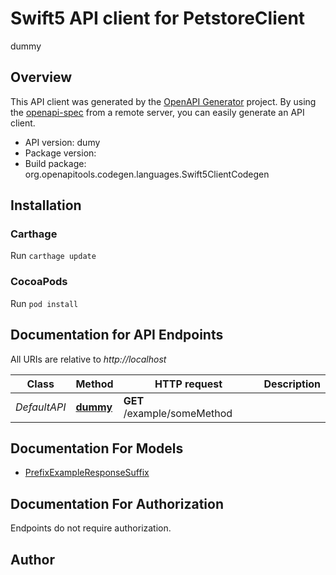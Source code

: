 # Swift5 API client for PetstoreClient

dummy

## Overview
This API client was generated by the [OpenAPI Generator](https://openapi-generator.tech) project.  By using the [openapi-spec](https://github.com/OAI/OpenAPI-Specification) from a remote server, you can easily generate an API client.

- API version: dumy
- Package version: 
- Build package: org.openapitools.codegen.languages.Swift5ClientCodegen

## Installation

### Carthage

Run `carthage update`

### CocoaPods

Run `pod install`

## Documentation for API Endpoints

All URIs are relative to *http://localhost*

Class | Method | HTTP request | Description
------------ | ------------- | ------------- | -------------
*DefaultAPI* | [**dummy**](docs/DefaultAPI.md#dummy) | **GET** /example/someMethod | 


## Documentation For Models

 - [PrefixExampleResponseSuffix](docs/PrefixExampleResponseSuffix.md)


<a id="documentation-for-authorization"></a>
## Documentation For Authorization

Endpoints do not require authorization.


## Author



